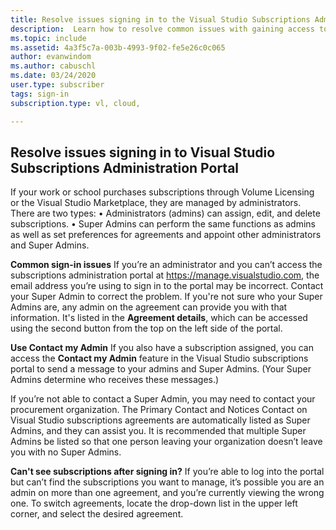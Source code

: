 ```yaml
---
title: Resolve issues signing in to the Visual Studio Subscriptions Administration Portal | Microsoft Docs
description:  Learn how to resolve common issues with gaining access to the Visual Studio Subscriptions Administration Portal
ms.topic: include
ms.assetid: 4a3f5c7a-003b-4993-9f02-fe5e26c0c065
author: evanwindom
ms.author: cabuschl
ms.date: 03/24/2020
user.type: subscriber
tags: sign-in
subscription.type: vl, cloud,

---
```


## Resolve issues signing in to Visual Studio Subscriptions Administration Portal
If your work or school purchases subscriptions through Volume Licensing or the Visual Studio Marketplace, they are managed by administrators.  There are two types:
•	Administrators (admins) can assign, edit, and delete subscriptions.
•	Super Admins can perform the same functions as admins as well as set preferences for agreements and appoint other administrators and Super Admins.  

**Common sign-in issues**
If you’re an administrator and you can’t access the subscriptions administration portal at https://manage.visualstudio.com, the email address you’re using to sign in to the portal may be incorrect.  Contact your Super Admin to correct the problem.  If you're not sure who your Super Admins are, any admin on the agreement can provide you with that information.  It's listed in the **Agreement details**, which can be accessed using the second button from the top on the left side of the portal.

**Use Contact my Admin**
If you also have a subscription assigned, you can access the **Contact my Admin** feature in the Visual Studio subscriptions portal to send a message to your admins and Super Admins.  (Your Super Admins determine who receives these messages.)

If you’re not able to contact a Super Admin, you may need to contact your procurement organization.  The Primary Contact and Notices Contact on Visual Studio subscriptions agreements are automatically listed as Super Admins, and they can assist you.  It is recommended that multiple Super Admins be listed so that one person leaving your organization doesn’t leave you with no Super Admins.

**Can't see subscriptions after signing in?**
If you’re able to log into the portal but can’t find the subscriptions you want to manage, it’s possible you are an admin on more than one agreement, and you’re currently viewing the wrong one.  To switch agreements, locate the drop-down list in the upper left corner, and select the desired agreement.  
